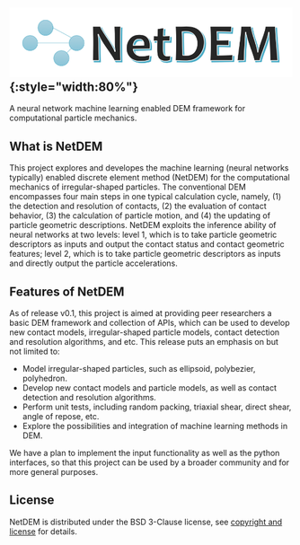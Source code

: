 ![logo](img/logo.png "NetDEM"){:style="width:80%"}
------------
A neural network machine learning enabled DEM framework for computational particle mechanics.

## What is NetDEM

This project explores and developes the machine learning (neural networks typically) enabled discrete element method (NetDEM) for the computational mechanics of irregular-shaped particles. The conventional DEM encompasses four main steps in one typical calculation cycle, namely, (1) the detection and resolution of contacts, (2) the evaluation of contact behavior, (3) the calculation of particle motion, and (4) the updating of particle geometric descriptions. NetDEM exploits the inference ability of neural networks at two levels: level 1, which is to take particle geometric descriptors as inputs and output the contact status and contact geometric features; level 2, which is to take particle geometric descriptors as inputs and directly output the particle accelerations. 

## Features of NetDEM

As of release v0.1, this project is aimed at providing peer researchers a basic DEM framework and collection of APIs, which can be used to develop new contact models, irregular-shaped particle models, contact detection and resolution algorithms, and etc. This release puts an emphasis on but not limited to:

 - Model irregular-shaped particles, such as ellipsoid, polybezier, polyhedron.
 - Develop new contact models and particle models, as well as contact detection and resolution algorithms.
 - Perform unit tests, including random packing, triaxial shear, direct shear, angle of repose, etc.
 - Explore the possibilities and integration of machine learning methods in DEM.
 
We have a plan to implement the input functionality as well as the python interfaces, so that this project can be used by a broader community and for more general purposes.

## License

NetDEM is distributed under the BSD 3-Clause license, see [copyright and license](about/copyright_and_license.md) for details.